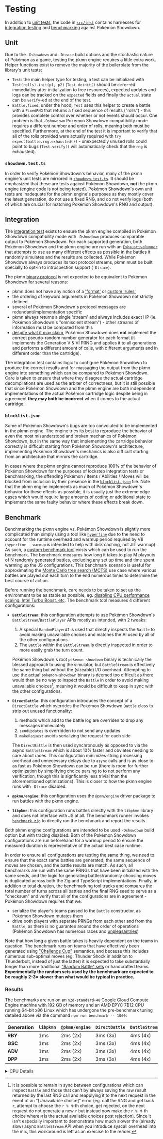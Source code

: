 # Testing

In addition to [unit tests](#unit), the code in [`src/test`](../src/test) contains harnesses for
[integration testing](#integration) and [benchmarking](#benchmarking) against Pokémon Showdown.

## Unit

Due to the `-Dshowdown` and `-Dtrace` build options and the stochastic nature of Pokémon as a game,
testing the pkmn engine requires a little extra work. Helper functions exist to remove the majority
of the boilerplate from the library's unit tests:

- `Test`: the main helper type for testing, a test can be initialized with `Test(rolls).init(p1,
  p2)` (`Test.deinit()` should be `defer`-ed immediatley after initialization to free resources),
  expected updates and logs can be tracked on the `expected` fields and finally the `actual` state
  can be `verify`-ed at the end of the test.
- `Battle.fixed`: under the hood, `Test` uses this helper to create a battle with a `FixedRNG` that
  returns a fixed sequence of results ("rolls") - this provides complete control over whether or not
  events should occur. One problem is that `-Dshowdown` Pokemon Showdown compatibility mode requires
  a different number and order of rolls, meaning both must be specified. Furthermore, at the end of
  the test it is important to verify that all of the rolls provided were actually required with `try
  expect(battle.rng.exhausted())` - unexpectedly unused rolls could point to bugs (`Test.verify()`
  will automatically check that the `rng` is exhausted).

### `showdown.test.ts`

In order to verify Pokémon Showdown's behavior, many of the pkmn engine's unit tests are mirrored in
[`showdown.test.ts`](../src/test/showdown.test.ts). It should be emphasized that these are tests
against Pokémon Showdown, **not** the pkmn engine (engine code is not being tested). Pokémon
Showdown's own unit tests are inadequate for the pkmn engine's purposes as they mostly cover the
latest generation, do not use a fixed RNG, and do not verify logs (both of which are crucial for
matching Pokémon Showdown's RNG and output).

## Integration

The [integration test](../src/test/integration.test.ts) exists to ensure the pkmn engine compiled in
Pokémon Showdown compatibility mode with `-Dshowdown` produces comparable output to Pokémon
Showdown. For each supported generation, both Pokémon Showdown and the pkmn engine are run with an
[`ExhaustiveRunner`](https://github.com/smogon/pokemon-showdown/blob/master/sim/tools/exhaustive-runner.ts)
that attempts to use as many different effects as possible in the battles it randomly simulates and
the results are collected. While Pokémon Showdown always produces its text protocol streams, pkmn
must be built specially to opt-in to introspection support (`-Dtrace`).

The pkmn [binary protocol](PROTOCOL.md) is not expected to be equivalent to Pokémon Showdown for
several reasons:

- pkmn does not have any notion of a
  ['format'](https://github.com/smogon/pokemon-showdown/blob/master/config/formats.ts) or [custom
  'rules'](https://github.com/smogon/pokemon-showdown/blob/master/config/CUSTOM-RULES.md)
- the ordering of keyword arguments in Pokémon Showdown not strictly defined
- several of Pokémon Showdown's protocol messages are redundant/implementation specific
- pkmn always returns a single 'stream' and always includes exact HP (ie. Pokémon Showdown's
  "omniscient stream") - other streams of information must be computed from this
- [despite what it may claim](https://pokemonshowdown.com/pages/rng), Pokémon Showdown does **not**
  implement the correct pseudo-random number generator for each format (it implements the Generation
  V & VI PRNG and applies it to all generations and performs a different amount of calls, with
  different arguments and in different order than the cartridge).

The integration test contains logic to configure Pokémon Showdown to produce the correct results and
for massaging the output from the pkmn engine into something which can be compared to Pokémon
Showdown. Care is taken to ensure that where they disagree the actual cartridge decompilations are
used as the arbiter of correctness, but it is still possible that since Pokémon Showdown and the
pkmn engine are both independent implementations of the actual Pokémon cartridge logic  despite
being in agreement **they may both be incorrect** when it comes to the actual cartridge.

### `blocklist.json`

Some of Pokémon Showdown's bugs are too convoluted to be implemented in the pkmn engine. The engine
tries its best to reproduce the behavior of even the most misunderstood and broken mechanics of
Pokémon Showdown, but in the same way that implementing the cartridge behavior correctly is
difficult starting from Pokémon Showdown's architecture, implementing Pokémon Showdown's mechanics
is also difficult starting from an architecture that mirrors the cartridge.

In cases where the pkmn engine cannot reproduce 100% of the behavior of Pokémon Showdown for the
purposes of lockstep integration tests or benchmarking, the offending Pokémon / Items / Abilities /
Moves will be blocked from inclusion by their presence in the
[`blocklist.json`](../src/test/blocklist.json) file. Note that the pkmn engine implements as much
of Pokémon Showdown's behavior for these effects as possible, it is usually just the extreme edge
cases which would require large amounts of coding or additional state to implement the same faulty
behavior where these effects break down.

## Benchmark

Benchmarking the pkmn engine vs. Pokémon Showdown is slightly more complicated than simply using a
tool like [`hyperfine`](https://github.com/sharkdp/hyperfine) due to the need to account for the
runtime overhead and warmup period required by V8 (`hyperfine --warmup` is intended to help with
disk caching, not JIT warmup). As such, a [custom benchmark tool](`../src/tools/benchmark`) exists
which can be used to run the benchmark. The benchmark measures how long it takes to play M playouts
of N randomly generated battles, excluding any set up time and time spent warming up the JS
configurations. This benchmark scenario is useful for approximating the [Monte Carlo tree search
(MCTS)](https://en.wikipedia.org/wiki/Monte_Carlo_tree_search) use case where various battles are
played out each turn to the end numerous times to determine the best course of action.

Before running the benchmark, care needs to be taken to set up the environment to be as stable as
possible, eg. [disabling CPU performance scaling, Intel Turbo Boost,
etc](https://github.com/travisdowns/uarch-bench/blob/master/uarch-bench.sh). The benchmark tool
measures 4 different configurations:

- **`BattleStream`**: this configuration attempts to use Pokémon Showdown's
`BattleStream`/`BattlePlayer` APIs mostly as intended, with 2 tweaks:

  1. A special `RandomPlayerAI` is used that directly inspects the `Battle` to avoid making
     unavailable choices and matches the AI used by all of the other configurations.
  2. The `Battle` within the `BattleStream` is directly inspected in order to more easily grab the
     turn count.

  Pokémon Showdown's root `pokemon-showdown` binary is technically the blessed approach to using
  the simulator, but `BattleStream` is effectively the same thing but without the (sizeable) I/O
  overhead. Attempting to use the actual `pokemon-showdown` binary is deemed too difficult as there
  would then be no way to inspect the `Battle` in order to avoid making unavailable choices[^1],
  meaning it would be difficult to keep in sync with the other configurations.

- **`DirectBattle`**: this configuration introduces the concept of a `DirectBattle` which
  overrides the Pokémon Showdown `Battle` class to strip out unused functionality:

    1. methods which add to the battle log are overriden to drop any messages immediately
    2. `sendUpdates` is overridden to not send any updates
    3. `makeRequest` avoids serializing the request for each side  
  
  The `DirectBattle` is then used synchronously as opposed to via the async `BattleStream` which is
  about 10% faster and obviates needing to care about races. This configuration minimizes string
  processing overhead and unnecessary delays due to `async` calls and is as close to as fast as
  Pokémon Showdown can be run (there is room for further optimization by simplifying choice parsing
  to to not perform any verification, though this is signficantly less trivial than the
  aforementioned optimizations). This is closer to how the pkmn engine runs with `-Dtrace` disabled.

- **`@pkmn/engine`**: this configuration uses the `@pmn/engine` driver package to run battles with
  the pkmn engine.

- **`libpkmn`**: this configuration runs battles directly with the `libpkmn` library and does not
  interface with JS at all. The benchmark runner invokes
  [`benchmark.zig`](../src/test/benchmark.zig) to directly run the benchmark and report the results.

Both pkmn engine configurations are intended to be used `-Dshowdown` build option but with tracing
disabled. Both of the Pokémon Showdown configurations are run beforehand for a warmup period to
ensure the measured duration is representative of the actual best case runtime.

In order to ensure all configurations are testing the same thing, we need to ensure that the exact
same battles are generated, the same sequence of moves are chosen, and the battle results are match.
As such, all benchmarks are run with the same PRNGs that have been initialized with the same seeds,
and the logic for generating battles/randomly choosing moves is duplicated across  both the Zig and
TypeScript implementations. Finally, in addition to total duration, the benchmarking tool tracks and
compares the total number of turns across all battles and the final RNG seed to serve as a
"checksum" and verify that all of the configurations are in agreement - Pokémon Showdown requires
that we:

- serialize the player's teams passed to the `Battle` constructor, as Pokémon Showdown mutates
  them
- drive both players with separate PRNGs from each other and from the `Battle`, as there is no
  guarantee around the order of operations (Pokémon Showdown has numerous races and
  [unpleasantries](https://github.com/smogon/pokemon-showdown/issues/8546))

Note that how long a given battle takes is heavily dependent on the teams in question. The benchmark
runs on teams that have effectively been generated using ["Challenge
Cup"](https://bulbapedia.bulbagarden.net/wiki/Challenge_Cup) semantics, and because this includes
numerous sub-optimal moves (eg. Thunder Shock in addition to Thunderbolt, instead of just the
latter) it is expected to take substantially longer than more traditional ["Random Battle"
sets](https://github.com/pkmn/randbats) or handcrafted teams. **Experimentally the random sets used
by the benchmark are expected to be roughly 2-3× slower than what would be typical in practice.**

[^1]: It is possible to remain in sync between configurations which can inspect `Battle` and those
that can't by always saving the raw result returned by the last RNG call and reapplying it to the
next request in the event of an "[Unavailable choice]" error (eg. call the RNG and get back `r`,
attempt to choose the `r % N`-th choice, get rejected, on the next request do not generate a new `r`
but instead now make the `r % M`-th choice where `M` is the actual available choices post
rejection). Since it isn't especially important to demonstrate how much slower the (already slow)
async `BattleStream` API when you introduce syscall overhead into the mix, this workaround is left
as an exercise to the reader.

### Results

The benchmarks are run on an `n2d-standard-48` Google Cloud Compute Engine machine with 192 GB of
memory and an AMD EPYC 7B12 CPU running 64-bit x86 Linux which has undergone the pre-benchmark
tuning detailed above via the command  `npm run benchmark -- 1000`:

| Generation | `libpkmn` | `@pkmn/engine` | `DirectBattle` | `BattleStream` |
| ---------- | --------- | -------------- | -------------- | -------------- |
| **RBY**    | 1ms       | 2ms (2x)       | 3ms (3x)       | 4ms (4x)       |
| **GSC**    | 1ms       | 2ms (2x)       | 3ms (3x)       | 4ms (4x)       |
| **ADV**    | 1ms       | 2ms (2x)       | 3ms (3x)       | 4ms (4x)       |
| **DPP**    | 1ms       | 2ms (2x)       | 3ms (3x)       | 4ms (4x)       |

<details><summary>CPU Details</summary><pre>
Architecture:            x86_64
  CPU op-mode(s):        32-bit, 64-bit
  Address sizes:         48 bits physical, 48 bits virtual
  Byte Order:            Little Endian
CPU(s):                  48
  On-line CPU(s) list:   0-47
Vendor ID:               AuthenticAMD
  Model name:            AMD EPYC 7B12
    CPU family:          23
    Model:               49
    Thread(s) per core:  2
    Core(s) per socket:  12
    Socket(s):           2
    Stepping:            0
    BogoMIPS:            4499.99
    Flags:               fpu vme de pse tsc msr pae mce cx8 apic sep mtrr pge mca cmov pat pse36 clflush mmx fxsr sse sse2 ht syscall nx mmxext fxsr_opt pdpe1gb rdtscp lm constant_tsc rep_good nopl nonstop_tsc cp
                         uid extd_apicid tsc_known_freq pni pclmulqdq ssse3 fma cx16 sse4_1 sse4_2 movbe popcnt aes xsave avx f16c rdrand hypervisor lahf_lm cmp_legacy cr8_legacy abm sse4a misalignsse 3dnowprefet
                         ch osvw topoext ssbd ibrs ibpb stibp vmmcall fsgsbase tsc_adjust bmi1 avx2 smep bmi2 rdseed adx smap clflushopt clwb sha_ni xsaveopt xsavec xgetbv1 clzero xsaveerptr arat npt nrip_save um
                         ip rdpid
Virtualization features:
  Hypervisor vendor:     KVM
  Virtualization type:   full
Caches (sum of all):
  L1d:                   768 KiB (24 instances)
  L1i:                   768 KiB (24 instances)
  L2:                    12 MiB (24 instances)
  L3:                    96 MiB (6 instances)
NUMA:
  NUMA node(s):          2
  NUMA node0 CPU(s):     0-11,24-35
  NUMA node1 CPU(s):     12-23,36-47
Vulnerabilities:
  Itlb multihit:         Not affected
  L1tf:                  Not affected
  Mds:                   Not affected
  Meltdown:              Not affected
  Spec store bypass:     Mitigation; Speculative Store Bypass disabled via prctl
  Spectre v1:            Mitigation; usercopy/swapgs barriers and __user pointer sanitization
  Spectre v2:            Mitigation; Retpolines, IBPB conditional, IBRS_FW, STIBP conditional, RSB filling
  Srbds:                 Not affected
  Tsx async abort:       Not affected
<pre></details>
